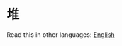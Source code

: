 # 堆

Read this in other languages: [English](https://github.com/geekhall/algorithms/tree/main/data-structures/heap/RADME.en-US.md)

